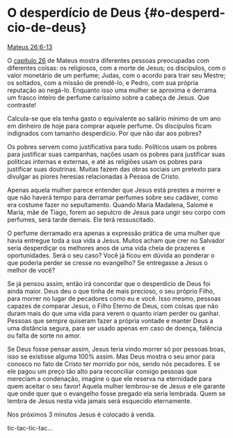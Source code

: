 # O desperdício de Deus {#o-desperd-cio-de-deus}

[Mateus 26:6-13](http://bibliaonline.com.br/acf/mt/26/6-13)

O [capítulo 26](http://bibliaonline.com.br/acf/mt/26) de Mateus mostra diferentes pessoas preocupadas com diferentes coisas: os religiosos, com a morte de Jesus; os discípulos, com o valor monetário de um perfume; Judas, com o acordo para trair seu Mestre; os soltados, com a missão de prendê-lo, e Pedro, com sua própria reputação ao negá-lo. Enquanto isso uma mulher se aproxima e derrama um frasco inteiro de perfume caríssimo sobre a cabeça de Jesus. Que contraste!

Calcula-se que ela tenha gasto o equivalente ao salário mínimo de um ano em dinheiro de hoje para comprar aquele perfume. Os discípulos ficam indignados com tamanho desperdício. Por que não dar aos pobres?

Os pobres servem como justificativa para tudo. Políticos usam os pobres para justificar suas campanhas, nações usam os pobres para justificar suas políticas internas e externas, e até as religiões usam os pobres para justificar suas doutrinas. Muitas fazem das obras sociais um pretexto para divulgar as piores heresias relacionadas à Pessoa de Cristo.

Apenas aquela mulher parece entender que Jesus está prestes a morrer e que não haverá tempo para derramar perfumes sobre seu cadáver, como era costume fazer no sepultamento. Quando Maria Madalena, Salomé e Maria, mãe de Tiago, forem ao sepulcro de Jesus para ungir seu corpo com perfumes, será tarde demais. Ele terá ressuscitado.

O perfume derramado era apenas a expressão prática de uma mulher que havia entregue toda a sua vida a Jesus. Muitos acham que crer no Salvador seria desperdiçar os melhores anos de uma vida cheia de prazeres e oportunidades. Será o seu caso? Você já ficou em dúvida ao ponderar o que poderia perder se cresse no evangelho? Se entregasse a Jesus o melhor de você?

Se já pensou assim, então irá concordar que o desperdício de Deus foi ainda maior. Deus deu o que tinha de mais precioso, o seu próprio Filho, para morrer no lugar de pecadores como eu e você. Isso mesmo, pessoas capazes de comparar Jesus, o Filho Eterno de Deus, com coisas que não duram mais do que uma vida para verem o quanto iriam perder ou ganhar. Pessoas que sempre quiseram fazer a própria vontade e manter Deus a uma distância segura, para ser usado apenas em caso de doença, falência ou falta de sorte no amor.

Se Deus fosse pensar assim, Jesus teria vindo morrer só por pessoas boas, isso se existisse alguma 100% assim. Mas Deus mostra o seu amor para conosco no fato de Cristo ter morrido por nós, sendo nós pecadores. E se ele pagou um preço tão alto para reconciliar consigo pessoas que mereciam a condenação, imagine o que ele reserva na eternidade para quem aceitar o seu favor! Aquela mulher lembrou-se de Jesus e ele garante que onde quer que o evangelho fosse pregado ela seria lembrada. Quem se lembra de Jesus nesta vida jamais será esquecido eternamente.

Nos próximos 3 minutos Jesus é colocado à venda.

tic-tac-tic-tac...